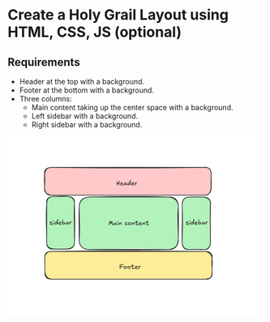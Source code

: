# Create a Holy Grail Layout using HTML, CSS, JS (optional)

## Requirements

- Header at the top with a background.
- Footer at the bottom with a background.
- Three columns:
  - Main content taking up the center space with a background.
  - Left sidebar with a background.
  - Right sidebar with a background.

![example](./example.png)
